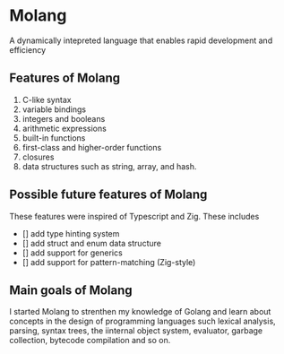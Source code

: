 # Molang

A dynamically intepreted language that enables rapid development and efficiency

## Features of Molang

1. C-like syntax
2. variable bindings
3. integers and booleans
4. arithmetic expressions
5. built-in functions
6. first-class and higher-order functions
7. closures
8. data structures such as string, array, and hash.

## Possible future features of Molang

These features were inspired of Typescript and Zig. These includes

- [] add type hinting system
- [] add struct and enum data structure
- [] add support for generics
- [] add support for pattern-matching (Zig-style)

## Main goals of Molang

I started Molang to strenthen my knowledge of Golang and learn about concepts in the design of programming languages such lexical analysis, parsing, syntax trees, the iinternal object system, evaluator, garbage collection, bytecode compilation and so on.

